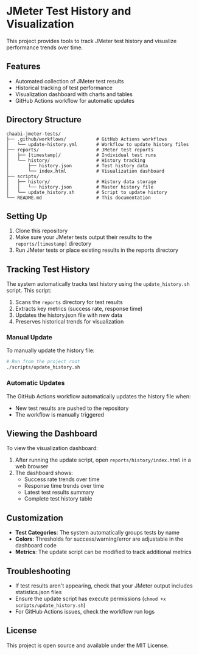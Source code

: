 # JMeter Test History and Visualization

This project provides tools to track JMeter test history and visualize performance trends over time.

## Features

- Automated collection of JMeter test results
- Historical tracking of test performance
- Visualization dashboard with charts and tables
- GitHub Actions workflow for automatic updates

## Directory Structure

```
chaabi-jmeter-tests/
├── .github/workflows/           # GitHub Actions workflows
│   └── update-history.yml       # Workflow to update history files
├── reports/                     # JMeter test reports
│   ├── [timestamp]/             # Individual test runs
│   └── history/                 # History tracking
│       ├── history.json         # Test history data
│       └── index.html           # Visualization dashboard
├── scripts/
│   ├── history/                 # History data storage
│   │   └── history.json         # Master history file
│   └── update_history.sh        # Script to update history
└── README.md                    # This documentation
```

## Setting Up

1. Clone this repository
2. Make sure your JMeter tests output their results to the `reports/[timestamp]` directory
3. Run JMeter tests or place existing results in the reports directory

## Tracking Test History

The system automatically tracks test history using the `update_history.sh` script. This script:

1. Scans the `reports` directory for test results
2. Extracts key metrics (success rate, response time)
3. Updates the history.json file with new data
4. Preserves historical trends for visualization

### Manual Update

To manually update the history file:

```bash
# Run from the project root
./scripts/update_history.sh
```

### Automatic Updates

The GitHub Actions workflow automatically updates the history file when:

- New test results are pushed to the repository
- The workflow is manually triggered

## Viewing the Dashboard

To view the visualization dashboard:

1. After running the update script, open `reports/history/index.html` in a web browser
2. The dashboard shows:
   - Success rate trends over time
   - Response time trends over time
   - Latest test results summary
   - Complete test history table

## Customization

- **Test Categories**: The system automatically groups tests by name
- **Colors**: Thresholds for success/warning/error are adjustable in the dashboard code
- **Metrics**: The update script can be modified to track additional metrics

## Troubleshooting

- If test results aren't appearing, check that your JMeter output includes statistics.json files
- Ensure the update script has execute permissions (`chmod +x scripts/update_history.sh`)
- For GitHub Actions issues, check the workflow run logs

## License

This project is open source and available under the MIT License.